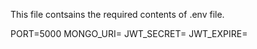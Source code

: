 This file contsains the required contents of .env file.

PORT=5000
MONGO_URI=
JWT_SECRET=
JWT_EXPIRE=
